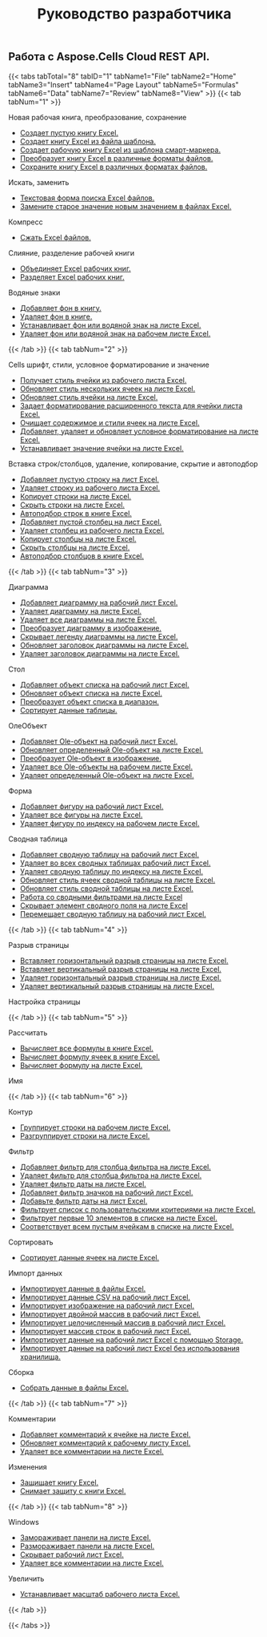 ﻿---
title: Руководство разработчика
second_title: Aspose.Cells Cloud Documen
type: docs
url: /ru/developer-guide/
aliases: [/developer-guide/v3.0/,/developer-guide-v3.0/]
keywords: How to use Aspose.Cells Cloud REST APIs. Office Excel 2013,  Office Excel 2016,  Office Excel 2019，office Excel 365
description: В этом Руководстве разработчика описаны практические сценарии и советы, которые помогут вам использовать определенные Aspose.Cells for .NET функции, добиться определенного внешнего вида документа или сделать возможным вариант использования.
weight: 20
---
## Работа с Aspose.Cells Cloud REST API.

{{< tabs tabTotal="8" tabID="1" tabName1="File" tabName2="Home" tabName3="Insert" tabName4="Page Layout" tabName5="Formulas" tabName6="Data" tabName7="Review" tabName8="View" >}}
{{< tab tabNum="1" >}}
<div class="row">
    <div class="col-md-6">
        <p>Новая рабочая книга, преобразование, сохранение</p>
        <ul>
            <li><a href="/cells/ru/create-an-empty-excel-workbook/">Создает пустую книгу Excel.</a></li>
            <li><a href="/cells/ru/create-excel-workbook-from-a-template-file/">Создает книгу Excel из файла шаблона.</a></li>
            <li><a href="/cells/ru/create-excel-workbook-from-a-smartmarker-template/">Создает рабочую книгу Excel из шаблона смарт-маркера.</a></li>
            <li><a href="/cells/ru/convert/">Преобразует книгу Excel в различные форматы файлов.</a></li>
            <li><a href="/cells/ru/saveas-other-formats/">Сохраните книгу Excel в различных форматах файлов.</a></li>
        </ul>
        <p>Искать, заменить</p>
        <ul>
            <li><a href="/cells/ru/search/">Текстовая форма поиска Excel файлов.</a></li>
            <li><a href="/cells/ru/replace/">Замените старое значение новым значением в файлах Excel.</a></li>
        </ul>
        <p>Компресс</p>
        <ul>
            <li><a href="/cells/ru/compress/">Сжать Excel файлов.</a></li>
        </ul>
    </div>
    <div class="col-md-6">
        <p>Слияние, разделение рабочей книги</p>
        <ul>
            <li><a href="/cells/ru/merge/">Объединяет Excel рабочих книг.</a></li>
            <li><a href="/cells/ru/split/">Разделяет Excel рабочих книг.</a></li>
        </ul>
        <p>Водяные знаки</p>
        <ul>
            <li><a href="/cells/ru/add-background-in-workbook/">Добавляет фон в книгу.</a></li>
            <li><a href="/cells/ru/delete-background-in-workbook/">Удаляет фон в книге.</a></li>
            <li><a href="/cells/ru/set-background-or-watermark-for-excel-worksheet/">Устанавливает фон или водяной знак на листе Excel.</a></li>
            <li><a href="/cells/ru/delete-background-or-watermark-of-excel-worksheet/">Удаляет фон или водяной знак на рабочем листе Excel.</a></li>
        </ul>
    </div>
</div>
{{< /tab >}}
{{< tab tabNum="2" >}}
<div class="row">
    <div class="col-md-6">
        <p>Cells шрифт, стили, условное форматирование и значение</p>
        <ul>
            <li><a href="/cells/ru/get-cell-style-from-a-worksheet/">Получает стиль ячейки из рабочего листа Excel.</a></li>
            <li><a href="/cells/ru/update-multiple-cells-style/">Обновляет стиль нескольких ячеек на листе Excel.</a></li>
            <li><a href="/cells/ru/change-cell-style-in-excel-worksheet/">Обновляет стиль ячейки на листе Excel.</a></li>
            <li><a href="/cells/ru/apply-rich-text-formatting-to-a-cell/">Задает форматирование расширенного текста для ячейки листа Excel.</a></li>
            <li><a href="/cells/ru/clear-contents-and-styles-of-cells-in-excel-worksheet/">Очищает содержимое и стили ячеек на листе Excel.</a></li>
            <li><a href="/cells/ru/working-with-conditional-formatting/">Добавляет, удаляет и обновляет условное форматирование на листе Excel.</a></li>
            <li><a href="/cells/ru/set-value-of-a-cell-in-a-worksheet/">Устанавливает значение ячейки на листе Excel.</a></li>
        </ul>
    </div>
    <div class="col-md-6">
        <p>Вставка строк/столбцов, удаление, копирование, скрытие и автоподбор</p>
        <ul>
            <li><a href="/cells/ru/add-an-empty-row-in-a-worksheet/">Добавляет пустую строку на лист Excel.</a></li>
            <li><a href="/cells/ru/delete-row-from-a-worksheet/">Удаляет строку из рабочего листа Excel.</a></li>
            <li><a href="/cells/ru/copy-rows-in-excel-worksheet/">Копирует строки на листе Excel.</a></li>
            <li><a href="/cells/ru/hide-rows-in-excel-worksheet/">Скрыть строки на листе Excel.</a></li>
            <li><a href="/cells/ru/auto-fit-rows-in-excel-workbooks/">Автоподбор строк в книге Excel.</a></li>
            <li><a href="/cells/ru/columns/add/">Добавляет пустой столбец на лист Excel.</a></li>
            <li><a href="/cells/ru/columns/delete/">Удаляет столбец из рабочего листа Excel.</a></li>
            <li><a href="/cells/ru/columns/copy/">Копирует столбцы на листе Excel.</a></li>
            <li><a href="/cells/ru/columns/hide/">Скрыть столбцы на листе Excel.</a></li>
            <li><a href="/cells/ru/columns/autofit/">Автоподбор столбцов в книге Excel.</a></li>
        </ul>
    </div>
</div>
{{< /tab >}}
{{< tab tabNum="3" >}}
<div class="row">
    <div class="col-md-6">
        <p>Диаграмма</p>
        <ul>
            <li><a href="/cells/ru/add-a-chart-in-a-worksheet/">Добавляет диаграмму на рабочий лист Excel.</a></li>
            <li><a href="/cells/ru/delete-a-chart-from-a-worksheet/">Удаляет диаграмму на листе Excel.</a></li>
            <li><a href="/cells/ru/delete-all-charts-from-a-worksheet/">Удаляет все диаграммы на листе Excel.</a></li>
            <li><a href="/cells/ru/convert-chart-to-image/">Преобразует диаграмму в изображение.</a></li>
            <li><a href="/cells/ru/hide-chart-legend-in-a-worksheet/">Скрывает легенду диаграммы на листе Excel.</a></li>
            <li><a href="/cells/ru/update-chart-title-in-excel-worksheet/">Обновляет заголовок диаграммы на листе Excel.</a></li>
            <li><a href="/cells/ru/delete-chart-title-in-a-worksheet/">Удаляет заголовок диаграммы на листе Excel.</a></li>
        </ul>
        <p>Стол</p>
        <ul>
            <li><a href="/cells/ru/add-a-list-object-or-table-inside-the-worksheet/">Добавляет объект списка на рабочий лист Excel.</a></li>
            <li><a href="/cells/ru/update-a-list-object-or-table-inside-the-worksheet/">Обновляет объект списка на листе Excel.</a></li>
            <li><a href="/cells/ru/convert-list-object-or-table-to-range/">Преобразует объект списка в диапазон.</a></li>
            <li><a href="/cells/ru/sort-table-data/">Сортирует данные таблицы.</a></li>
        </ul>
        <p>ОлеОбъект</p>
        <ul>
            <li><a href="/cells/ru/add-oleobject-to-excel-worksheet/">Добавляет Ole-объект на рабочий лист Excel.</a></li>
            <li><a href="/cells/ru/update-a-specific-oleobject-from-excel-worksheet/">Обновляет определенный Ole-объект на листе Excel.</a></li>
            <li><a href="/cells/ru/convert-oleobject-to-image/">Преобразует Ole-объект в изображение.</a></li>
            <li><a href="/cells/ru/delete-all-oleobjects-from-excel-worksheet/">Удаляет все Ole-объекты на рабочем листе Excel.</a></li>
            <li><a href="/cells/ru/delete-a-specific-oleobject-from-excel-worksheet/">Удаляет определенный Ole-объект на листе Excel.</a></li>
        </ul>
    </div>
    <div class="col-md-6">
        <p>Форма</p>
        <ul>
            <li><a href="/cells/ru/add-a-shape-inside-the-worksheet/">Добавляет фигуру на рабочий лист Excel.</a></li>
            <li><a href="/cells/ru/delete-all-shapes-inside-the-worksheet/">Удаляет все фигуры на листе Excel.</a></li>
            <li><a href="/cells/ru/delete-a-shape-by-index-inside-the-worksheet/">Удаляет фигуру по индексу на рабочем листе Excel.</a></li>
        </ul>
        <p>Сводная таблица</p>
        <ul>
            <li><a href="/cells/ru/add-a-pivot-table-in-a-worksheet/">Добавляет сводную таблицу на рабочий лист Excel.</a></li>
            <li><a href="/cells/ru/delete-worksheet-pivot-tables/">Удаляет во всех сводных таблицах рабочий лист Excel.</a></li>
            <li><a href="/cells/ru/delete-worksheet-pivot-table-by-index/">Удаляет сводную таблицу по индексу на листе Excel.</a></li>
            <li><a href="/cells/ru/update-cell-style-for-pivot-table/">Обновляет стиль ячеек сводной таблицы на листе Excel.</a></li>
            <li><a href="/cells/ru/update-style-for-pivot-table/">Обновляет стиль сводной таблицы на листе Excel.</a></li>
            <li><a href="/cells/ru/working-with-pivot-filters/">Работа со сводными фильтрами на листе Excel</a></li>
            <li><a href="/cells/ru/hide-pivot-field-item/">Скрывает элемент сводного поля на листе Excel</a></li>
            <li><a href="/cells/ru/move-pivot-table/">Перемещает сводную таблицу на рабочий лист Excel.</a></li>
        </ul>
    </div>
</div>
{{< /tab >}}
{{< tab tabNum="4" >}}
<div class="row">
    <div class="col-md-6">
        <p>Разрыв страницы</p>
        <ul>
            <li><a href="/cells/ru/insert-horizontal-page-break-inside-worksheet/">Вставляет горизонтальный разрыв страницы на листе Excel.</a></li>
            <li><a href="/cells/ru/insert-vertical-page-break-inside-worksheet/">Вставляет вертикальный разрыв страницы на листе Excel.</a></li>
            <li><a href="/cells/ru/delete-horizontal-page-break-inside-worksheet/">Удаляет горизонтальный разрыв страницы на листе Excel.</a></li>
            <li><a href="/cells/ru/delete-vertical-page-break-inside-worksheet/">Удаляет вертикальный разрыв страницы на листе Excel.</a></li>
        </ul>
    </div>
    <div class="col-md-6">
        <p>Настройка страницы</p>
        <ul>
        </ul>
    </div>
</div>
{{< /tab >}}
{{< tab tabNum="5" >}}
<div class="row">
    <div class="col-md-6">
        <p>Рассчитать</p>
        <ul>
            <li><a href="/cells/ru/calculate-all-formulas-in-a-workbook/">Вычисляет все формулы в книге Excel.</a></li>
            <li><a href="/cells/ru/calculate-cells-formula/">Вычисляет формулу ячеек в книге Excel.</a></li>
            <li><a href="/cells/ru/calculate-formula-in-a-worksheet/">Вычисляет формулу на листе Excel.</a></li>
        </ul>
    </div>
    <div class="col-md-6">
        <p>Имя</p>
        <ul>
        </ul>
    </div>
</div>
{{< /tab >}}
{{< tab tabNum="6" >}}
<div class="row">
    <div class="col-md-6">
        <p>Контур</p>
        <ul>
            <li><a href="/cells/ru/group-rows-in-excel-worksheet/">Группирует строки на рабочем листе Excel.</a></li>
            <li><a href="/cells/ru/ungroup-rows-in-excel-worksheet/">Разгруппирует строки на листе Excel.</a></li>
        </ul>
        <p>Фильтр</p>
        <ul>
            <li><a href="/cells/ru/add-a-filter-for-a-filter-column/">Добавляет фильтр для столбца фильтра на листе Excel.</a></li>
            <li><a href="/cells/ru/delete-a-filter-for-a-filter-column/">Удаляет фильтр для столбца фильтра на листе Excel.</a></li>
            <li><a href="/cells/ru/remove-a-date-filter/">Удаляет фильтр даты на листе Excel.</a></li>
            <li><a href="/cells/ru/add-an-icon-filter/">Добавляет фильтр значков на рабочий лист Excel.</a></li>
            <li><a href="/cells/ru/add-date-filter-in-a-worksheet/">Добавьте фильтр даты на лист Excel.</a></li>
            <li><a href="/cells/ru/filter-data-by-using-an-autofilter/">Фильтрует список с пользовательскими критериями на листе Excel.</a></li>
            <li><a href="/cells/ru/filter-the-top-10-items-in-the-list/">Фильтрует первые 10 элементов в списке на листе Excel.</a></li>
            <li><a href="/cells/ru/match-all-blank-cells-in-the-list/">Соответствует всем пустым ячейкам в списке на листе Excel.</a></li>
        </ul>
            <p>Сортировать</p>
        <ul>
            <li><a href="/cells/ru/sort-worksheet-data/">Сортирует данные ячеек на листе Excel.</a></li>
        </ul>
    </div>
    <div class="col-md-6">
        <p>Импорт данных</p>
        <ul>
            <li><a href="/cells/ru/import/">Импортирует данные в файлы Excel.</a></li>
            <li><a href="/cells/ru/import-csv-data-into-worksheet/">Импортирует данные CSV на рабочий лист Excel.</a></li>
            <li><a href="/cells/ru/import/picture/">Импортирует изображение на рабочий лист Excel.</a></li>
            <li><a href="/cells/ru/import/double-array/">Импортирует двойной массив в рабочий лист Excel.</a></li>
            <li><a href="/cells/ru/import/integer-array/">Импортирует целочисленный массив в рабочий лист Excel.</a></li>
            <li><a href="/cells/ru/import/string-array/">Импортирует массив строк в рабочий лист Excel.</a></li>
            <li><a href="/cells/ru/import/with-using-storage/">Импортирует данные на рабочий лист Excel с помощью Storage.</a></li>
            <li><a href="/cells/ru/import/without-using-storage/">Импортирует данные на рабочий лист Excel без использования хранилища.</a></li>
        </ul>
        <p>Сборка</p>
        <ul>
            <li><a href="/cells/ru/assembly/">Собрать данные в файлы Excel.</a></li>
        </ul>
    </div>
</div>
{{< /tab >}}
{{< tab tabNum="7" >}}
<div class="row">
    <div class="col-md-6">
        <p>Комментарии</p>
        <ul>
            <li><a href="/cells/ru/add-a-comment-to-a-cell-in-a-worksheet/">Добавляет комментарий к ячейке на листе Excel.</a></li>
            <li><a href="/cells/ru/update-a-comment-in-excel-workbook/">Обновляет комментарий к рабочему листу Excel.</a></li>
            <li><a href="/cells/ru/delete-all-comments-in-a-worksheet/">Удаляет все комментарии на листе Excel.</a></li>
        </ul>
    </div>
    <div class="col-md-6">
        <p>Изменения</p>
        <ul>
            <li><a href="/cells/ru/protect-excel-workbooks/">Защищает книгу Excel.</a></li>
            <li><a href="/cells/ru/unprotect-excel-workbooks/">Снимает защиту с книги Excel.</a></li>
        </ul>
    </div>
</div>
{{< /tab >}}
{{< tab tabNum="8" >}}
<div class="row">
    <div class="col-md-6">
        <p>Windows</p>
        <ul>
            <li><a href="/cells/ru/freeze-panes-in-excel-worksheet/">Замораживает панели на листе Excel.</a></li>
            <li><a href="/cells/ru/unfreeze-panes-in-excel-worksheet/">Размораживает панели на листе Excel.</a></li>
            <li><a href="/cells/ru/hide-excel-worksheets/">Скрывает рабочий лист Excel.</a></li>
            <li><a href="/cells/ru/unhide-excel-worksheets/">Удаляет все комментарии на листе Excel.</a></li>
        </ul>
    </div>
    <div class="col-md-6">
        <p>Увеличить</p>
        <ul>
            <li><a href="/cells/ru/set-zoom-in-excel-worksheet/">Устанавливает масштаб рабочего листа Excel.</a></li>
        </ul>
    </div>
</div>
{{< /tab >}}

{{< /tabs >}}
